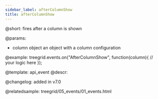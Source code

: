 ```yaml
---
sidebar_label: afterColumnShow
title: afterColumnShow
---          
```


@short: fires after a column is shown

@params:
- column   object  an object with a column configuration


@example:
treegrid.events.on("AfterColumnShow", function(column){
    // your logic here
});


@template: api_event
@descr:

@changelog: added in v7.0

@relatedsample: treegrid/05_events/01_events.html

